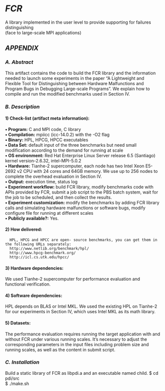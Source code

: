# ***___FCR___***
A library implemented in the user level to provide supporting for failures distinguishing  
(face to large-scale MPI applications)   
## ***___APPENDIX___***    
### **___A. Abstract___**     
This artifact contains the code to build the FCR library and the information needed to launch some experiments in the paper “A Lightweight and Flexible Tool for Distinguishing between Hardware Malfunctions and Program Bugs in Debugging Large-scale Programs”. We explain how to compile and run the modified benchmarks used in Section IV.
### **___B. Description___**
#### **1)	Check-list (artifact meta information):**    
**•	Program:** C and MPI code, C library    
**•	Compilation:** mpiicc (icc-14.0.2) with the -O2 flag    
**•	Binary:** HPL, HPCG, HPCC executables   
**•	Data Set:** default input of the three benchmarks but need small modification according to the demand for running at scale     
**•	OS environment:** Red Hat Enterprise Linux Server release 6.5 (Santiago) kernel version-2.6.32, intel-MPI-5.0.2     
**•	Hardware:** Tianhe-2 supercomputer, each node has  two Intel Xeon E5-2692 v2 CPU with 24 cores and 64GB memory. We use up to 256 nodes to complete the overhead evaluation in Section IV.    
**•	Output:** 	execution time, status log    
**•	Experiment workflow:** build FCR library, modify benchmarks code with APIs provided by FCR, submit a job script to the PBS batch system, wait for the job to be scheduled, and then collect the results.      
**•	Experiment customization:** modify the benchmarks by adding FCR library calls and simulating hardware malfunctions or software bugs, modify configure file for running at different scales    
**•	Publicly available?:** Yes.   

#### **2)	How delivered:**    
      HPL, HPCG and HPCC are open- source benchmarks, you can get them in the following URLs separately: 
      http://www.netlib.org/benchmark/hpl/    
      http://www.hpcg-benchmark.org/        
      http://icl.cs.utk.edu/hpcc/   
#### **3)  Hardware dependencies:**     
We used Tianhe-2 supercomputer for performance evaluation and functional verification.      
#### **4)  Software dependencies:**
HPL depends on BLAS or Intel MKL. We used the existing HPL on Tianhe-2 for our experiments in Section IV, which uses Intel MKL as its math library.
#### **5)  Datasets:**
The performance evaluation requires running the target application with and without FCR under various running scales. It’s necessary to adjust the corresponding parameters in the input files including problem size and running scales, as well as the content in submit script.
### **___C. Installation___**     
Build a static library of FCR as libpdi.a and an executable named child.
      $ cd pdi/src    
      $ ./make.sh     



      
      

      







